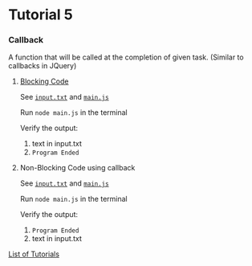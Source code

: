 # Tutorial 5
### Callback
A function that will be called at the completion of given task. (Similar to callbacks in JQuery)

1. [Blocking Code](https://github.com/shane030716/node-js/tree/tutorial-5-1/Tutorial5)

    See [`input.txt`](https://github.com/shane030716/node-js/tree/tutorial-5-1/Tutorial5/input.txt) and [`main.js`](https://github.com/shane030716/node-js/tree/tutorial-5-1/Tutorial5/main.js)

    Run `node main.js` in the terminal

    Verify the output:
    1. text in input.txt
    2. `Program Ended`


2. Non-Blocking Code using callback

    See [`input.txt`](input.txt) and [`main.js`](main.js)

    Run `node main.js` in the terminal

    Verify the output:
    1. `Program Ended`
    2. text in input.txt

[List of Tutorials](https://github.com/shane030716/node-js)
